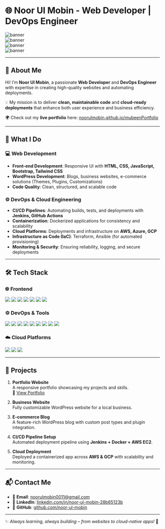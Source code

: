 # 🌐 Noor Ul Mobin - Web Developer | DevOps Engineer  

![banner](https://github.com/user-attachments/assets/066de2ea-6bad-4fc5-ae7c-316e7145f747)  
![banner](https://github.com/user-attachments/assets/64a4cf28-a7e9-45a2-9c20-f74f17857c54)  
![banner](https://github.com/user-attachments/assets/695712c5-1484-4bb4-bbd5-4361a6621e07)  
![banner](https://github.com/user-attachments/assets/ca074ff4-b7e6-4a55-ac3d-7e786badebaf)  

---

## 👋 About Me  

Hi! I’m **Noor Ul Mobin**, a passionate **Web Developer** and **DevOps Engineer** with expertise in creating high-quality websites and automating deployments.  

💡 My mission is to deliver **clean, maintainable code** and **cloud-ready deployments** that enhance both user experience and business efficiency.  

🌍 Check out my **live portfolio** here: [noorulmobin.github.io/mubeenPortfolio](https://noorulmobin.github.io/mubeenPortfolio/)  

---

## 🚀 What I Do  

### 💻 Web Development  
- **Front-end Development**: Responsive UI with **HTML, CSS, JavaScript, Bootstrap, Tailwind CSS**  
- **WordPress Development**: Blogs, business websites, e-commerce solutions (Themes, Plugins, Customizations)  
- **Code Quality**: Clean, structured, and scalable code  

### ⚙️ DevOps & Cloud Engineering  
- **CI/CD Pipelines**: Automating builds, tests, and deployments with **Jenkins, GitHub Actions**  
- **Containerization**: Dockerized applications for consistency and scalability  
- **Cloud Platforms**: Deployments and infrastructure on **AWS, Azure, GCP**  
- **Infrastructure as Code (IaC)**: Terraform, Ansible (for automated provisioning)  
- **Monitoring & Security**: Ensuring reliability, logging, and secure deployments  

---

## 🛠️ Tech Stack  

### 🌐 Frontend  
<p>
  <img src="https://img.shields.io/badge/HTML5-E34F26?style=for-the-badge&logo=html5&logoColor=white"/>
  <img src="https://img.shields.io/badge/CSS3-1572B6?style=for-the-badge&logo=css3&logoColor=white"/>
  <img src="https://img.shields.io/badge/JavaScript-F7DF1E?style=for-the-badge&logo=javascript&logoColor=black"/>
  <img src="https://img.shields.io/badge/React-20232A?style=for-the-badge&logo=react&logoColor=61DAFB"/>
  <img src="https://img.shields.io/badge/WordPress-21759B?style=for-the-badge&logo=wordpress&logoColor=white"/>
  <img src="https://img.shields.io/badge/Bootstrap-7952B3?style=for-the-badge&logo=bootstrap&logoColor=white"/>
  <img src="https://img.shields.io/badge/TailwindCSS-38B2AC?style=for-the-badge&logo=tailwind-css&logoColor=white"/>
</p>

### ⚙️ DevOps & Tools  
<p>
  <img src="https://img.shields.io/badge/Git-F05032?style=for-the-badge&logo=git&logoColor=white"/>
  <img src="https://img.shields.io/badge/GitHub%20Actions-2088FF?style=for-the-badge&logo=githubactions&logoColor=white"/>
  <img src="https://img.shields.io/badge/Docker-2496ED?style=for-the-badge&logo=docker&logoColor=white"/>
  <img src="https://img.shields.io/badge/Kubernetes-326CE5?style=for-the-badge&logo=kubernetes&logoColor=white"/>
  <img src="https://img.shields.io/badge/Jenkins-D24939?style=for-the-badge&logo=jenkins&logoColor=white"/>
  <img src="https://img.shields.io/badge/Terraform-844FBA?style=for-the-badge&logo=terraform&logoColor=white"/>
  <img src="https://img.shields.io/badge/Ansible-EE0000?style=for-the-badge&logo=ansible&logoColor=white"/>
  <img src="https://img.shields.io/badge/Linux-FCC624?style=for-the-badge&logo=linux&logoColor=black"/>
  <img src="https://img.shields.io/badge/Shell_Script-121011?style=for-the-badge&logo=gnu-bash&logoColor=white"/>
</p>

### ☁️ Cloud Platforms  
<p>
  <img src="https://img.shields.io/badge/AWS-232F3E?style=for-the-badge&logo=amazon-aws&logoColor=white"/>
  <img src="https://img.shields.io/badge/Azure-0078D4?style=for-the-badge&logo=microsoft-azure&logoColor=white"/>
  <img src="https://img.shields.io/badge/GCP-4285F4?style=for-the-badge&logo=google-cloud&logoColor=white"/>
</p>

---

## 📂 Projects  

1. **Portfolio Website**  
   A responsive portfolio showcasing my projects and skills.  
   🔗 [View Portfolio](https://noorulmobin.github.io/mubeenPortfolio/)  

2. **Business Website**  
   Fully customizable WordPress website for a local business.  

3. **E-commerce Blog**  
   A feature-rich WordPress blog with custom post types and plugin integration.  

4. **CI/CD Pipeline Setup**  
   Automated deployment pipeline using **Jenkins + Docker + AWS EC2**.  

5. **Cloud Deployment**  
   Deployed a containerized app across **AWS & GCP** with scalability and monitoring.  

---

## 📬 Contact Me  

- 📧 **Email**: [noorulmobin0011@gmail.com](mailto:noorulmobin0011@gmail.com)  
- 🔗 **LinkedIn**: [linkedin.com/in/noor-ul-mobin-28b65123b](https://www.linkedin.com/in/noor-ul-mobin-28b65123b)  
- 🐙 **GitHub**: [github.com/noor-ul-mobin](https://github.com/noor-ul-mobin)  

---

✨ *Always learning, always building – from websites to cloud-native apps!* 🚀  
